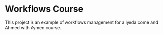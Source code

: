 # Workflows Course

This project is an example of workflows management for a lynda.come and Ahmed with Aymen course.